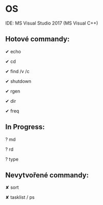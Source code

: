 # OS

IDE: MS Visual Studio 2017 (MS Visual C++)

## Hotové commandy:

  ✔ echo
  
  ✔ cd
  
  ✔ find /v /c
  
  ✔ shutdown
  
  ✔ rgen
  
  ✔ dir
  
  ✔ freq

## In Progress:

  ? md
  
  ? rd
  
  ? type


## Nevytvořené commandy:

  ✘ sort
  
  ✘ tasklist / ps
